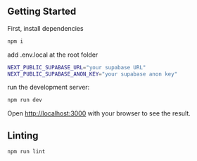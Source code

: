 ## Getting Started

First, install dependencies

```bash
npm i
```

add .env.local at the root folder

```bash
NEXT_PUBLIC_SUPABASE_URL="your supabase URL"
NEXT_PUBLIC_SUPABASE_ANON_KEY="your supabase anon key"
```

run the development server:

```bash
npm run dev
```

Open [http://localhost:3000](http://localhost:3000) with your browser to see the result.

## Linting

```bash
npm run lint
```
